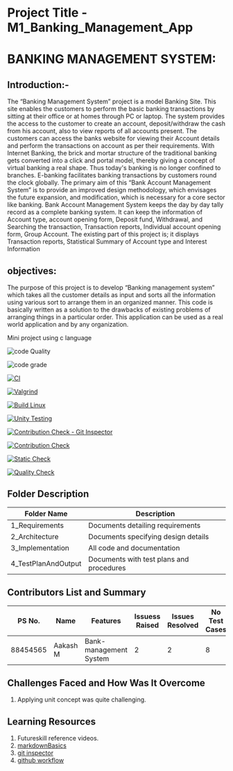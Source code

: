 # Project Title - M1_Banking_Management_App

# BANKING MANAGEMENT SYSTEM:

## Introduction:-

The “Banking Management System” project is a model Banking Site. This site enables the customers to perform the basic banking transactions by sitting at their office or at homes through PC or laptop. The system provides the access to the customer to create an account, deposit/withdraw the cash from his account, also to view reports of all accounts present. The customers can access the banks website for viewing their Account details and perform the transactions on account as per their requirements. With Internet Banking, the brick and mortar structure of the traditional banking gets converted into a click and portal model, thereby giving a concept of virtual banking a real shape. Thus today's banking is no longer confined to branches. E-banking facilitates banking transactions by customers round the clock globally. The primary aim of this “Bank Account Management System” is to provide an improved design methodology, which envisages the future expansion, and modification, which is necessary for a core sector like banking.
Bank Account Management System keeps the day by day tally record as a complete banking system. It can keep the information of Account type, account opening form, Deposit fund, Withdrawal, and Searching the transaction, Transaction reports, Individual account opening form, Group Account. The existing part of this project is; it displays Transaction reports, Statistical Summary of Account type and Interest Information


 ## objectives:
The purpose of this project is to develop “Banking management system” which takes all the customer details as input and sorts all the information using various sort to arrange them in an organized manner. This code is basically written as a solution to the drawbacks of existing problems of arranging things in a particular order. This application can be used as a real world application and by any organization.


Mini project using c language

![code Quality](https://api.codiga.io/project/32343/score/svg)

![code grade](https://api.codiga.io/project/32343/status/svg)

[![CI](https://github.com/AakashMoorthy/M1_Banking_Management_App/actions/workflows/main.yml/badge.svg)](https://github.com/AakashMoorthy/M1_Banking_Management_App/actions/workflows/main.yml)

[![Valgrind](https://github.com/AakashMoorthy/M1_Banking_Management_App/actions/workflows/Valgrind.yml/badge.svg)](https://github.com/AakashMoorthy/M1_Banking_Management_App/actions/workflows/Valgrind.yml)

[![Build Linux](https://github.com/AakashMoorthy/M1_Banking_Management_App/actions/workflows/Build.yml/badge.svg)](https://github.com/AakashMoorthy/M1_Banking_Management_App/actions/workflows/Build.yml)

[![Unity Testing](https://github.com/AakashMoorthy/M1_Banking_Management_App/actions/workflows/Unity.yml/badge.svg)](https://github.com/AakashMoorthy/M1_Banking_Management_Ap/actions/workflows/Unity.yml)

[![Contribution Check - Git Inspector](https://github.com/AakashMoorthy/M1_Banking_Management_Ap/actions/workflows/gitinsprcter.yml/badge.svg)](https://github.com/AakashMoorthy/M1_Banking_Management_Ap/actions/workflows/gitinsprcter.yml)

[![Contribution Check](https://github.com/AakashMoorthy/M1_Banking_Management_App/actions/workflows/Contribution.yml/badge.svg)](https://github.com/AakashMoorthy/M1_Banking_Management_App/actions/workflows/Contribution.yml)

[![Static Check](https://github.com/AakashMoorthy/M1_Banking_Management_App/actions/workflows/Static%20.yml/badge.svg)](https://github.com/AakashMoorthy/M1_Banking_Management_Ap/actions/workflows/Static%20.yml)

[![Quality Check](https://github.com/AakashMoorthy/M1_Banking_Management_App/actions/workflows/Quality.yml/badge.svg)](https://github.com/AakashMoorthy/M1_Banking_Management_App/actions/workflows/Quality.yml)






## Folder	Description
 Folder Name | Description
 ------------|---------------------------
1_Requirements|	Documents detailing requirements|
2_Architecture	|Documents specifying design details
3_Implementation	|All code and documentation
4_TestPlanAndOutput|	Documents with test plans and procedures



## Contributors List and Summary

PS No. |  Name   |    Features    | Issuess Raised |Issues Resolved|No Test Cases|Test Case Pass
-------|---------|----------------|----------------|---------------|-------------|--------------
88454565| Aakash M | Bank-management System    | 2    | 2   | 8  | 8    
     

## Challenges Faced and How Was It Overcome

1. Applying unit concept was quite challenging.


## Learning Resources
1. Futureskill reference videos.
2. [markdownBasics](https://guides.github.com/features/mastering-markdown/)
3. [git inspector](https://github.com/ejwa/gitinspector.git)
4. [github workflow](https://docs.github.com/en/actions/learn-github-action)

